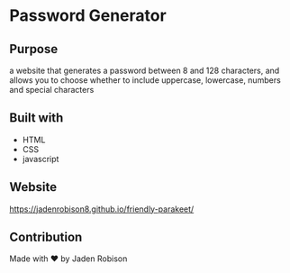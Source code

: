 # Password Generator 

## Purpose
a website that generates a password between 8 and 128 characters, and allows you to choose
whether to include uppercase, lowercase, numbers and special characters

## Built with 
* HTML
* CSS
* javascript

## Website
https://jadenrobison8.github.io/friendly-parakeet/

## Contribution
Made with ❤️ by Jaden Robison
